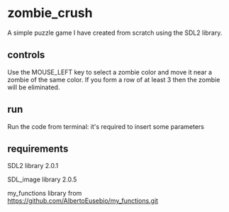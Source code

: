 # zombie_crush

A simple puzzle game I have created from scratch using the SDL2 library.

## controls

Use the MOUSE_LEFT key to select a zombie color and move it near a zombie of the same color.
If you form a row of at least 3 then the zombie will be eliminated.

## run

Run the code from terminal: it's required to insert some parameters

## requirements

SDL2 library 2.0.1

SDL_image library 2.0.5

my_functions library from https://github.com/AlbertoEusebio/my_functions.git
